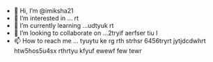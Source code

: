 - 👋 Hi, I’m @imiksha21
- 👀 I’m interested in ... rt
- 🌱 I’m currently learning ...udtyuk rt
- 💞️ I’m looking to collaborate on ...2tryif aerfser tiu l
- 📫 How to reach me ... tyuytu ke rg rth strhsr 6456tryrt
 jytjdcdwhrt  htw5hos5u4sx rthrtyu kfyuf ewewf few tewr
<!---
imiksha21/imiksha21 is a ✨ special ✨ repository because its `README.md` (this file) appears on your GitHub profile.
You can click the Preview link to take a look at your changes.
--->
